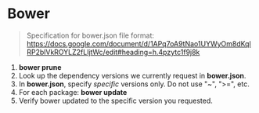 # Bower

> Specification for bower.json file format:
> https://docs.google.com/document/d/1APq7oA9tNao1UYWyOm8dKqlRP2blVkROYLZ2fLIjtWc/edit#heading=h.4pzytc1f9j8k


1. **bower prune**
2. Look up the dependency versions we currently request in **bower.json**.
3. In **bower.json**, specify *specific* versions only. Do not use "~", ">=", etc.
4. For each package: **bower update <package name>**
5. Verify bower updated to the specific version you requested.
